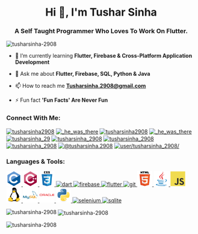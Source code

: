 <h1 align="center">Hi 👋, I'm Tushar Sinha</h1>
<h3 align="center">A Self Taught Programmer Who Loves To Work On Flutter.</h3>

<p align="left"> <img src="https://komarev.com/ghpvc/?username=tusharsinha-2908&label=Profile%20views&color=0e75b6&style=flat" alt="tusharsinha-2908" /> </p>

- 🌱 I’m currently learning **Flutter, Firebase & Cross-Platform Application Development**

- 💬 Ask me about **Flutter, Firebase, SQL, Python & Java**

- 📫 How to reach me **Tusharsinha.2908@gmail.com**

- ⚡ Fun fact **'Fun Facts' Are Never Fun**

<h3 align="left">Connect With Me:</h3>
<p align="left">
<a href="https://dev.to/tusharsinha2908" target="blank"><img align="center" src="https://raw.githubusercontent.com/rahuldkjain/github-profile-readme-generator/master/src/images/icons/Social/devto.svg" alt="tusharsinha2908" height="30" width="40" /></a>
<a href="https://twitter.com/_he_was_there" target="blank"><img align="center" src="https://raw.githubusercontent.com/rahuldkjain/github-profile-readme-generator/master/src/images/icons/Social/twitter.svg" alt="_he_was_there" height="30" width="40" /></a>
<a href="https://linkedin.com/in/tusharsinha2908" target="blank"><img align="center" src="https://raw.githubusercontent.com/rahuldkjain/github-profile-readme-generator/master/src/images/icons/Social/linked-in-alt.svg" alt="tusharsinha2908" height="30" width="40" /></a>
<a href="https://instagram.com/_he_was_there" target="blank"><img align="center" src="https://raw.githubusercontent.com/rahuldkjain/github-profile-readme-generator/master/src/images/icons/Social/instagram.svg" alt="_he_was_there" height="30" width="40" /></a>
<a href="https://www.codechef.com/users/tusharsinha_29" target="blank"><img align="center" src="https://cdn.jsdelivr.net/npm/simple-icons@3.1.0/icons/codechef.svg" alt="tusharsinha_29" height="30" width="40" /></a>
<a href="https://www.hackerrank.com/tusharsinha_2908" target="blank"><img align="center" src="https://raw.githubusercontent.com/rahuldkjain/github-profile-readme-generator/master/src/images/icons/Social/hackerrank.svg" alt="tusharsinha_2908" height="30" width="40" /></a>
<a href="https://codeforces.com/profile/tusharsinha_2908" target="blank"><img align="center" src="https://raw.githubusercontent.com/rahuldkjain/github-profile-readme-generator/master/src/images/icons/Social/codeforces.svg" alt="tusharsinha_2908" height="30" width="40" /></a>
<a href="https://www.leetcode.com/tusharsinha_2908" target="blank"><img align="center" src="https://raw.githubusercontent.com/rahuldkjain/github-profile-readme-generator/master/src/images/icons/Social/leet-code.svg" alt="tusharsinha_2908" height="30" width="40" /></a>
<a href="https://www.hackerearth.com/@tusharsinha.2908" target="blank"><img align="center" src="https://raw.githubusercontent.com/rahuldkjain/github-profile-readme-generator/master/src/images/icons/Social/hackerearth.svg" alt="@tusharsinha.2908" height="30" width="40" /></a>
<a href="https://auth.geeksforgeeks.org/user/user/tusharsinha_2908/" target="blank"><img align="center" src="https://raw.githubusercontent.com/rahuldkjain/github-profile-readme-generator/master/src/images/icons/Social/geeks-for-geeks.svg" alt="user/tusharsinha_2908/" height="30" width="40" /></a>
</p>

<h3 align="left">Languages & Tools:</h3>
<p align="left"> <a href="https://www.cprogramming.com/" target="_blank" rel="noreferrer"> <img src="https://raw.githubusercontent.com/devicons/devicon/master/icons/c/c-original.svg" alt="c" width="40" height="40"/> </a> <a href="https://www.w3schools.com/cpp/" target="_blank" rel="noreferrer"> <img src="https://raw.githubusercontent.com/devicons/devicon/master/icons/cplusplus/cplusplus-original.svg" alt="cplusplus" width="40" height="40"/> </a> <a href="https://www.w3schools.com/css/" target="_blank" rel="noreferrer"> <img src="https://raw.githubusercontent.com/devicons/devicon/master/icons/css3/css3-original-wordmark.svg" alt="css3" width="40" height="40"/> </a> <a href="https://dart.dev" target="_blank" rel="noreferrer"> <img src="https://www.vectorlogo.zone/logos/dartlang/dartlang-icon.svg" alt="dart" width="40" height="40"/> </a> <a href="https://firebase.google.com/" target="_blank" rel="noreferrer"> <img src="https://www.vectorlogo.zone/logos/firebase/firebase-icon.svg" alt="firebase" width="40" height="40"/> </a> <a href="https://flutter.dev" target="_blank" rel="noreferrer"> <img src="https://www.vectorlogo.zone/logos/flutterio/flutterio-icon.svg" alt="flutter" width="40" height="40"/> </a> <a href="https://git-scm.com/" target="_blank" rel="noreferrer"> <img src="https://www.vectorlogo.zone/logos/git-scm/git-scm-icon.svg" alt="git" width="40" height="40"/> </a> <a href="https://www.w3.org/html/" target="_blank" rel="noreferrer"> <img src="https://raw.githubusercontent.com/devicons/devicon/master/icons/html5/html5-original-wordmark.svg" alt="html5" width="40" height="40"/> </a> <a href="https://www.java.com" target="_blank" rel="noreferrer"> <img src="https://raw.githubusercontent.com/devicons/devicon/master/icons/java/java-original.svg" alt="java" width="40" height="40"/> </a> <a href="https://developer.mozilla.org/en-US/docs/Web/JavaScript" target="_blank" rel="noreferrer"> <img src="https://raw.githubusercontent.com/devicons/devicon/master/icons/javascript/javascript-original.svg" alt="javascript" width="40" height="40"/> </a> <a href="https://www.linux.org/" target="_blank" rel="noreferrer"> <img src="https://raw.githubusercontent.com/devicons/devicon/master/icons/linux/linux-original.svg" alt="linux" width="40" height="40"/> </a> <a href="https://www.mysql.com/" target="_blank" rel="noreferrer"> <img src="https://raw.githubusercontent.com/devicons/devicon/master/icons/mysql/mysql-original-wordmark.svg" alt="mysql" width="40" height="40"/> </a> <a href="https://www.oracle.com/" target="_blank" rel="noreferrer"> <img src="https://raw.githubusercontent.com/devicons/devicon/master/icons/oracle/oracle-original.svg" alt="oracle" width="40" height="40"/> </a> <a href="https://www.python.org" target="_blank" rel="noreferrer"> <img src="https://raw.githubusercontent.com/devicons/devicon/master/icons/python/python-original.svg" alt="python" width="40" height="40"/> </a> <a href="https://www.selenium.dev" target="_blank" rel="noreferrer"> <img src="https://raw.githubusercontent.com/detain/svg-logos/780f25886640cef088af994181646db2f6b1a3f8/svg/selenium-logo.svg" alt="selenium" width="40" height="40"/> </a> <a href="https://www.sqlite.org/" target="_blank" rel="noreferrer"> <img src="https://www.vectorlogo.zone/logos/sqlite/sqlite-icon.svg" alt="sqlite" width="40" height="40"/> </a> </p>

<p><img align="left" src="https://github-readme-stats.vercel.app/api/top-langs?username=tusharsinha-2908&show_icons=true&locale=en&layout=compact" alt="tusharsinha-2908" /></p>

<p>&nbsp;<img align="center" src="https://github-readme-stats.vercel.app/api?username=tusharsinha-2908&show_icons=true&locale=en" alt="tusharsinha-2908" /></p>

<p><img align="center" src="https://github-readme-streak-stats.herokuapp.com/?user=tusharsinha-2908&" alt="tusharsinha-2908" /></p>
